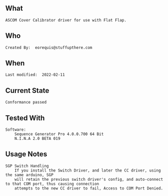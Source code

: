 ## What 
	ASCOM Cover Calibrator driver for use with Flat Flap.

## Who
	Created By:  eorequis@stuffupthere.com

## When
	Last modified:  2022-02-11

## Current State
	Conformance passed
	
## Tested With
	Software:
		Sequence Generator Pro 4.0.0.700 64 Bit
		N.I.N.A 2.0 BETA 019

## Usage Notes
	SGP Switch Handling
		If you install the Switch Driver, and later the CC driver, using the same arduino, SGP
		will retain the previous switch driver's config, and auto-connect to that COM port, thus causing connection
		attempts to the new CC driver to fail, Access to COM Port Denied.	
